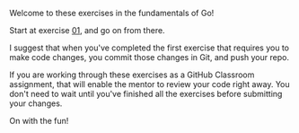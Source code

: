 Welcome to these exercises in the fundamentals of Go!

Start at exercise [01](01/README.md), and go on from there.

I suggest that when you've completed the first exercise that requires you to make code changes, you commit those changes in Git, and push your repo.

If you are working through these exercises as a GitHub Classroom assignment, that will enable the mentor to review your code right away. You don't need to wait until you've finished all the exercises before submitting your changes.

On with the fun!